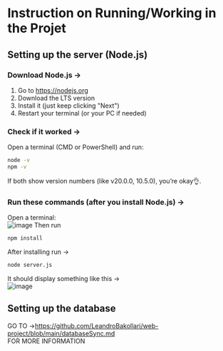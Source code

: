# Instruction on Running/Working in the Projet
## Setting up the server (Node.js)
### Download Node.js ->
1. Go to https://nodejs.org
2. Download the LTS version
3. Install it (just keep clicking "Next")
4. Restart your terminal (or your PC if needed)

### Check if it worked ->
Open a terminal (CMD or PowerShell) and run:  
```bash
node -v  
npm -v
```
If both show version numbers (like v20.0.0, 10.5.0), you’re okay👌.

### Run these commands (after you install Node.js) ->
Open a terminal:  
![image](https://github.com/user-attachments/assets/ef31e503-e100-456f-b12f-8d3f037625bd)
Then run
```bash
npm install
```
After installing run ->
```bash
node server.js
```
It should display something like this ->  
![image](https://github.com/user-attachments/assets/843a6544-0121-49dd-a960-0bfdab369a5a)

## Setting up the database  
GO TO ->https://github.com/LeandroBakollari/web-project/blob/main/databaseSync.md  
FOR MORE INFORMATION
